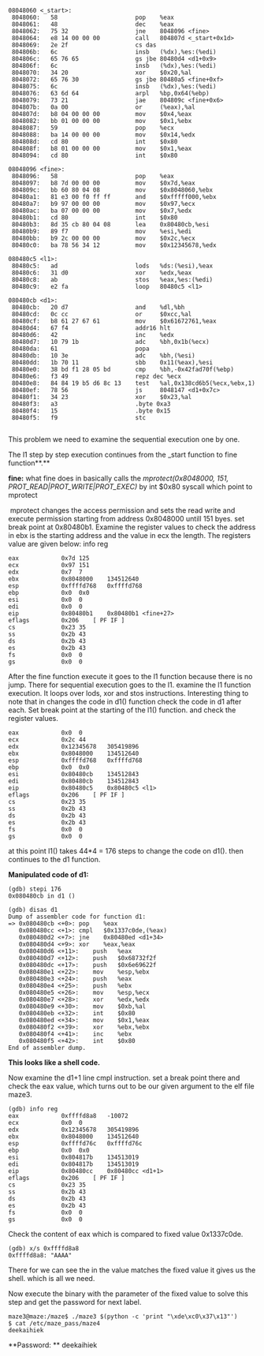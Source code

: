 ```assembly
08048060 <_start>:
 8048060:	58                   	pop    %eax
 8048061:	48                   	dec    %eax
 8048062:	75 32                	jne    8048096 <fine>
 8048064:	e8 14 00 00 00       	call   804807d <_start+0x1d>
 8048069:	2e 2f                	cs das 
 804806b:	6c                   	insb   (%dx),%es:(%edi)
 804806c:	65 76 65             	gs jbe 80480d4 <d1+0x9>
 804806f:	6c                   	insb   (%dx),%es:(%edi)
 8048070:	34 20                	xor    $0x20,%al
 8048072:	65 76 30             	gs jbe 80480a5 <fine+0xf>
 8048075:	6c                   	insb   (%dx),%es:(%edi)
 8048076:	63 6d 64             	arpl   %bp,0x64(%ebp)
 8048079:	73 21                	jae    804809c <fine+0x6>
 804807b:	0a 00                	or     (%eax),%al
 804807d:	b8 04 00 00 00       	mov    $0x4,%eax
 8048082:	bb 01 00 00 00       	mov    $0x1,%ebx
 8048087:	59                   	pop    %ecx
 8048088:	ba 14 00 00 00       	mov    $0x14,%edx
 804808d:	cd 80                	int    $0x80
 804808f:	b8 01 00 00 00       	mov    $0x1,%eax
 8048094:	cd 80                	int    $0x80

08048096 <fine>:
 8048096:	58                   	pop    %eax
 8048097:	b8 7d 00 00 00       	mov    $0x7d,%eax
 804809c:	bb 60 80 04 08       	mov    $0x8048060,%ebx
 80480a1:	81 e3 00 f0 ff ff    	and    $0xfffff000,%ebx
 80480a7:	b9 97 00 00 00       	mov    $0x97,%ecx
 80480ac:	ba 07 00 00 00       	mov    $0x7,%edx
 80480b1:	cd 80                	int    $0x80
 80480b3:	8d 35 cb 80 04 08    	lea    0x80480cb,%esi
 80480b9:	89 f7                	mov    %esi,%edi
 80480bb:	b9 2c 00 00 00       	mov    $0x2c,%ecx
 80480c0:	ba 78 56 34 12       	mov    $0x12345678,%edx

080480c5 <l1>:
 80480c5:	ad                   	lods   %ds:(%esi),%eax
 80480c6:	31 d0                	xor    %edx,%eax
 80480c8:	ab                   	stos   %eax,%es:(%edi)
 80480c9:	e2 fa                	loop   80480c5 <l1>

080480cb <d1>:
 80480cb:	20 d7                	and    %dl,%bh
 80480cd:	0c cc                	or     $0xcc,%al
 80480cf:	b8 61 27 67 61       	mov    $0x61672761,%eax
 80480d4:	67 f4                	addr16 hlt 
 80480d6:	42                   	inc    %edx
 80480d7:	10 79 1b             	adc    %bh,0x1b(%ecx)
 80480da:	61                   	popa   
 80480db:	10 3e                	adc    %bh,(%esi)
 80480dd:	1b 70 11             	sbb    0x11(%eax),%esi
 80480e0:	38 bd f1 28 05 bd    	cmp    %bh,-0x42fad70f(%ebp)
 80480e6:	f3 49                	repz dec %ecx
 80480e8:	84 84 19 b5 d6 8c 13 	test   %al,0x138cd6b5(%ecx,%ebx,1)
 80480ef:	78 56                	js     8048147 <d1+0x7c>
 80480f1:	34 23                	xor    $0x23,%al
 80480f3:	a3                   	.byte 0xa3
 80480f4:	15                   	.byte 0x15
 80480f5:	f9                   	stc    
 
```



This problem we need to examine the sequential execution one by one.

The l1 step by step execution continues from the _start function to fine function**.** 

**fine:** what fine does in basically calls the *mprotect(0x8048000, 151, PROT_READ|PROT_WRITE|PROT_EXEC)* by int $0x80 syscall which point to mprotect

​	mprotect changes the access permission and sets the read write and execute permission starting from address  0x8048000 untill 151 byes. set break point at  0x80480b1. Examine the register values to check the address in ebx is the starting address and the value in ecx the length. The registers value are given below: info reg

```assembly
eax            0x7d	125
ecx            0x97	151
edx            0x7	7
ebx            0x8048000	134512640
esp            0xffffd768	0xffffd768
ebp            0x0	0x0
esi            0x0	0
edi            0x0	0
eip            0x80480b1	0x80480b1 <fine+27>
eflags         0x206	[ PF IF ]
cs             0x23	35
ss             0x2b	43
ds             0x2b	43
es             0x2b	43
fs             0x0	0
gs             0x0	0

```



After the fine function execute it goes to the l1 function because there is no jump. There for sequential execution goes to the l1.  examine the l1 function execution. It loops over lods, xor and stos instructions. Interesting thing to note that in changes the code in d1() function check the code in d1 after each. Set break point at the starting of the l1() function. and check the register values.

```assembly
eax            0x0	0
ecx            0x2c	44
edx            0x12345678	305419896
ebx            0x8048000	134512640
esp            0xffffd768	0xffffd768
ebp            0x0	0x0
esi            0x80480cb	134512843
edi            0x80480cb	134512843
eip            0x80480c5	0x80480c5 <l1>
eflags         0x206	[ PF IF ]
cs             0x23	35
ss             0x2b	43
ds             0x2b	43
es             0x2b	43
fs             0x0	0
gs             0x0	0

```

at this point l1() takes  44*4 = 176 steps to change the code on d1(). then continues to the d1 function.

**Manipulated code of d1:**

```assembly
(gdb) stepi 176
0x080480cb in d1 ()
```

```assembly
(gdb) disas d1
Dump of assembler code for function d1:
=> 0x080480cb <+0>:	pop    %eax
   0x080480cc <+1>:	cmpl   $0x1337c0de,(%eax)
   0x080480d2 <+7>:	jne    0x80480ed <d1+34>
   0x080480d4 <+9>:	xor    %eax,%eax
   0x080480d6 <+11>:	push   %eax
   0x080480d7 <+12>:	push   $0x68732f2f
   0x080480dc <+17>:	push   $0x6e69622f
   0x080480e1 <+22>:	mov    %esp,%ebx
   0x080480e3 <+24>:	push   %eax
   0x080480e4 <+25>:	push   %ebx
   0x080480e5 <+26>:	mov    %esp,%ecx
   0x080480e7 <+28>:	xor    %edx,%edx
   0x080480e9 <+30>:	mov    $0xb,%al
   0x080480eb <+32>:	int    $0x80
   0x080480ed <+34>:	mov    $0x1,%eax
   0x080480f2 <+39>:	xor    %ebx,%ebx
   0x080480f4 <+41>:	inc    %ebx
   0x080480f5 <+42>:	int    $0x80
End of assembler dump.

```

**This looks like a shell code.**



Now examine the d1+1 line cmpl instruction. set a break point there and check the eax value, which turns out to be our given argument to the elf file maze3.

```assembly
(gdb) info reg
eax            0xffffd8a8	-10072
ecx            0x0	0
edx            0x12345678	305419896
ebx            0x8048000	134512640
esp            0xffffd76c	0xffffd76c
ebp            0x0	0x0
esi            0x804817b	134513019
edi            0x804817b	134513019
eip            0x80480cc	0x80480cc <d1+1>
eflags         0x206	[ PF IF ]
cs             0x23	35
ss             0x2b	43
ds             0x2b	43
es             0x2b	43
fs             0x0	0
gs             0x0	0

```

Check the content of eax which is compared to fixed value 0x1337c0de.

```assembly
(gdb) x/s 0xffffd8a8
0xffffd8a8:	"AAAA"

```

There for we can see the in the value matches the fixed value it gives us the shell. which is all we need.

Now execute the binary with the parameter of the fixed value to solve this step and get the password for next label.

```
maze3@maze:/maze$ ./maze3 $(python -c 'print "\xde\xc0\x37\x13"')
$ cat /etc/maze_pass/maze4
deekaihiek

```

**Password: ** deekaihiek

